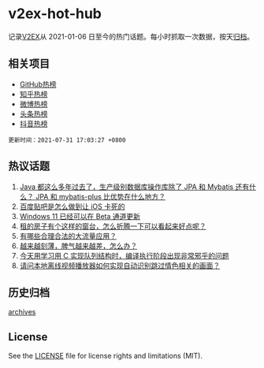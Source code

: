 # v2ex-hot-hub

 记录[V2EX](https://www.v2ex.com/)从 2021-01-06 日至今的热门话题。每小时抓取一次数据，按天[归档](archives)。
 
 ## 相关项目

- [GitHub热榜](https://github.com/snaildev/github-hot-hub)
- [知乎热榜](https://github.com/snaildev/zhihu-hot-hub)
- [微博热榜](https://github.com/snaildev/weibo-hot-hub)
- [头条热榜](https://github.com/snaildev/toutiao-hot-hub)
- [抖音热榜](https://github.com/snaildev/douyin-hot-hub)


 `更新时间：2021-07-31 17:03:27 +0800`

## 热议话题

1. [Java 都这么多年过去了，生产级别数据库操作库除了 JPA 和 Mybatis 还有什么？ JPA 和 mybatis-plus 比优势在什么地方？](https://www.v2ex.com/t/792830)
1. [百度贴吧是怎么做到让 iOS 卡死的](https://www.v2ex.com/t/792836)
1. [Windows 11 已经可以在 Beta 通道更新](https://www.v2ex.com/t/792818)
1. [租的房子有个这样的窗台，怎么折腾一下可以看起来好点呢？](https://www.v2ex.com/t/792843)
1. [有哪些合理合法的大流量应用？](https://www.v2ex.com/t/792771)
1. [越来越刻薄，脾气越来越差，怎么办？](https://www.v2ex.com/t/792808)
1. [今天用学习用 C 实现队列结构时，编译执行阶段出现非常邪乎的问题](https://www.v2ex.com/t/792765)
1. [请问本地离线视频播放器如何实现自动识别跳过情色相关的画面？](https://www.v2ex.com/t/792819)

## 历史归档

[archives](archives)

## License

See the [LICENSE](LICENSE) file for license rights and limitations (MIT).
